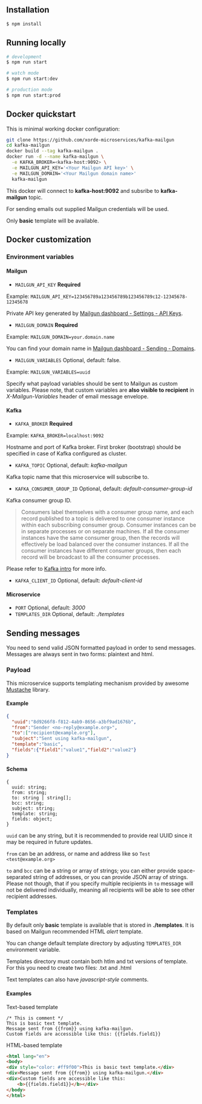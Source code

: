 ## Installation

```bash
$ npm install
```

## Running locally

```bash
# development
$ npm run start

# watch mode
$ npm run start:dev

# production mode
$ npm run start:prod
```

## Docker quickstart

This is minimal working docker configuration:

```bash
git clone https://github.com/xorde-microservices/kafka-mailgun
cd kafka-mailgun
docker build --tag kafka-mailgun .
docker run -d --name kafka-mailgun \
  -e KAFKA_BROKER=<kafka-host:9092> \
  -e MAILGUN_API_KEY='<Your Mailgun API key>' \
  -e MAILGUN_DOMAIN='<Your Mailgun domain name>'
  kafka-mailgun
```

This docker will connect to **kafka-host:9092** and subsribe to **kafka-mailgun** topic.

For sending emails out supplied Mailgun credentials will be used.

Only **basic** template will be available.

## Docker customization

### Environment variables

#### Mailgun
* `MAILGUN_API_KEY` **Required**

Example: `MAILGUN_API_KEY=123456789a123456789b123456789c12-12345678-12345678`

Private API key generated by [Mailgun dashboard - Settings - API Keys](https://app.mailgun.com/app/account/security/api_keys). 

* `MAILGUN_DOMAIN` **Required**

Example: `MAILGUN_DOMAIN=your.domain.name`

You can find your domain name in [Mailgun dashboard - Sending - Domains](https://app.mailgun.com/app/sending/domains).

* `MAILGUN_VARIABLES` Optional, default: false.

Example: `MAILGUN_VARIABLES=uuid`

Specify what payload variables should be sent to Mailgun as custom variables. Please note, that custom variables are **also visible to recipient** in _X-Mailgun-Variables_ header of email message envelope.

#### Kafka
* `KAFKA_BROKER` **Required**

Example: `KAFKA_BROKER=localhost:9092`

Hostname and port of Kafka broker. First broker (bootstrap) should be specified in case of Kafka configured as cluster.

* `KAFKA_TOPIC` Optional, default: _kafka-mailgun_

Kafka topic name that this microservice will subscribe to.

* `KAFKA_CONSUMER_GROUP_ID` Optional, default: _default-consumer-group-id_

Kafka consumer group ID.

> Consumers label themselves with a consumer group name, and each record published to a topic is delivered to one consumer instance within each subscribing consumer group. Consumer instances can be in separate processes or on separate machines.
If all the consumer instances have the same consumer group, then the records will effectively be load balanced over the consumer instances.
If all the consumer instances have different consumer groups, then each record will be broadcast to all the consumer processes.

Please refer to [Kafka intro](https://kafka.apache.org/intro) for more info.

* `KAFKA_CLIENT_ID` Optional, default: _default-client-id_

#### Microservice
* `PORT` Optional, default: _3000_
* `TEMPLATES_DIR` Optional, default: _./templates_

## Sending messages

You need to send valid JSON formatted payload in order to send messages.
Messages are always sent in two forms: plaintext and html.

### Payload

This microservice supports templating mechanism provided by awesome [Mustache](https://www.npmjs.com/package/mustache) library.

#### Example

```json
{
  "uuid":"8d9266f8-f812-4ab9-8656-a3bf9ad1676b",
  "from":"Sender <no-reply@example.org>",
  "to":["recipient@example.org"],
  "subject":"Sent using kafka-mailgun",
  "template":"basic",
  "fields":{"field1":"value1","field2":"value2"}
}
```

#### Schema

```
{
  uuid: string;
  from: string;
  to: string | string[];
  bcc: string;
  subject: string;
  template: string;
  fields: object;
}
```

`uuid` can be any string, but it is recommended to provide real UUID since it may be required in future updates.

`from` can be an address, or name and address like so `Test <test@example.org>`

`to` and `bcc` can be a string or array of strings; you can either provide space-separated string of addresses, or you can provide JSON array of strings. 
Please not though, that if you specify multiple recipients in `to` message will not be delivered individually, meaning all recipients will be able to see other recipient addresses.

### Templates

By default only **basic** template is available that is stored in **./templates**. It is based on Mailgun recommended HTML _alert_ template.

You can change default template directory by adjusting `TEMPLATES_DIR` environment variable.

Templates directory must contain both htlm and txt versions of template. For this you need to create two files: _<template-name>_.txt and _<template-name>_.html

Text templates can also have _javascript-style_ comments.

#### Examples

Text-based template
```
/* This is comment */
This is basic text template.
Message sent from {{from}} using kafka-mailgun.
Custom fields are accessible like this: {{fields.field1}} 
```

HTML-based template
```html
<html lang="en">
<body>
<div style="color: #ff9f00">This is basic text template.</div>
<div>Message sent from {{from}} using kafka-mailgun.</div>
<div>Custom fields are accessible like this: 
    <b>{{fields.field1}}</b></div>
</body>
</html>
```